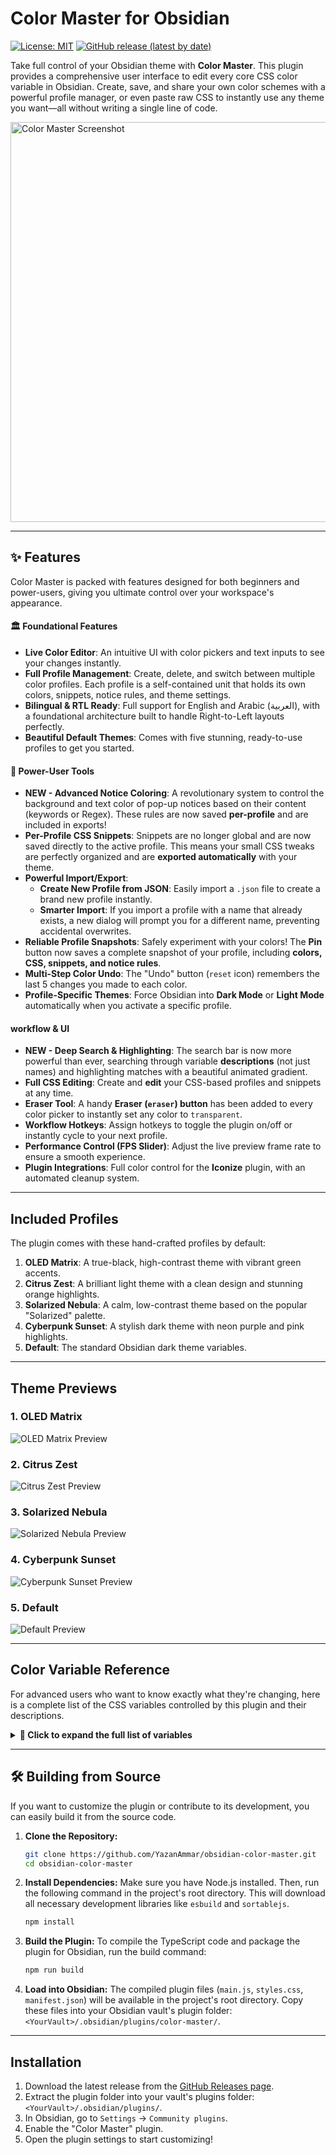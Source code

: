 # Color Master for Obsidian

[![License: MIT](https://img.shields.io/badge/License-MIT-yellow.svg)](https://opensource.org/licenses/MIT) [![GitHub release (latest by date)](https://img.shields.io/github/v/release/YazanAmmar/obsidian-color-master?color=blue&label=version)](https://github.com/YazanAmmar/obsidian-color-master/releases)

Take full control of your Obsidian theme with **Color Master**. This plugin provides a comprehensive user interface to edit every core CSS color variable in Obsidian. Create, save, and share your own color schemes with a powerful profile manager, or even paste raw CSS to instantly use any theme you want—all without writing a single line of code.

<img width="2560" height="640" alt="Color Master Screenshot" src="Images/color-master.png" />

---

## ✨ Features

Color Master is packed with features designed for both beginners and power-users, giving you ultimate control over your workspace's appearance.

#### 🏛️ Foundational Features

- **Live Color Editor**: An intuitive UI with color pickers and text inputs to see your changes instantly.
- **Full Profile Management**: Create, delete, and switch between multiple color profiles. Each profile is a self-contained unit that holds its own colors, snippets, notice rules, and theme settings.
- **Bilingual & RTL Ready**: Full support for English and Arabic (العربية), with a foundational architecture built to handle Right-to-Left layouts perfectly.
- **Beautiful Default Themes**: Comes with five stunning, ready-to-use profiles to get you started.

#### 🚀 Power-User Tools

- **NEW - Advanced Notice Coloring**: A revolutionary system to control the background and text color of pop-up notices based on their content (keywords or Regex). These rules are now saved **per-profile** and are included in exports!
- **Per-Profile CSS Snippets**: Snippets are no longer global and are now saved directly to the active profile. This means your small CSS tweaks are perfectly organized and are **exported automatically** with your theme.
- **Powerful Import/Export**:
  - **Create New Profile from JSON**: Easily import a `.json` file to create a brand new profile instantly.
  - **Smarter Import**: If you import a profile with a name that already exists, a new dialog will prompt you for a different name, preventing accidental overwrites.
- **Reliable Profile Snapshots**: Safely experiment with your colors! The **Pin** button now saves a complete snapshot of your profile, including **colors, CSS, snippets, and notice rules**.
- **Multi-Step Color Undo**: The "Undo" button (`reset` icon) remembers the last 5 changes you made to each color.
- **Profile-Specific Themes**: Force Obsidian into **Dark Mode** or **Light Mode** automatically when you activate a specific profile.

#### workflow & UI

- **NEW - Deep Search & Highlighting**: The search bar is now more powerful than ever, searching through variable **descriptions** (not just names) and highlighting matches with a beautiful animated gradient.
- **Full CSS Editing**: Create and **edit** your CSS-based profiles and snippets at any time.
- **Eraser Tool**: A handy **Eraser (`eraser`) button** has been added to every color picker to instantly set any color to `transparent`.
- **Workflow Hotkeys**: Assign hotkeys to toggle the plugin on/off or instantly cycle to your next profile.
- **Performance Control (FPS Slider)**: Adjust the live preview frame rate to ensure a smooth experience.
- **Plugin Integrations**: Full color control for the **Iconize** plugin, with an automated cleanup system.

---

## Included Profiles

The plugin comes with these hand-crafted profiles by default:

1.  **OLED Matrix**: A true-black, high-contrast theme with vibrant green accents.
2.  **Citrus Zest**: A brilliant light theme with a clean design and stunning orange highlights.
3.  **Solarized Nebula**: A calm, low-contrast theme based on the popular "Solarized" palette.
4.  **Cyberpunk Sunset**: A stylish dark theme with neon purple and pink highlights.
5.  **Default**: The standard Obsidian dark theme variables.

---

## Theme Previews

### 1. OLED Matrix

<img alt="OLED Matrix Preview" src="Images/oled-matrix.png" />

### 2. Citrus Zest

<img alt="Citrus Zest Preview" src="Images/citruz-zest.png" />

### 3. Solarized Nebula

<img alt="Solarized Nebula Preview" src="Images/solarized-nebula.png" />

### 4. Cyberpunk Sunset

<img alt="Cyberpunk Sunset Preview" src="Images/cyber-punk.png" />

### 5. Default

<img alt="Default Preview" src="Images/default.png" />

---

## Color Variable Reference

For advanced users who want to know exactly what they're changing, here is a complete list of the CSS variables controlled by this plugin and their descriptions.

<details>
<summary><strong>🎨 Click to expand the full list of variables</strong></summary>

| Variable                             | Description                                                                                     |
| ------------------------------------ | ----------------------------------------------------------------------------------------------- |
| **Plugin Integrations**              |                                                                                                 |
| `--iconize-icon-color`               | Sets the color for all icons added by the Iconize plugin, overriding its native color settings. |
| **Backgrounds**                      |                                                                                                 |
| `--background-primary`               | Main background color for the entire app, especially for editor and note panes.                 |
| `--background-primary-alt`           | An alternate background color, often used for the active line in the editor.                    |
| `--background-secondary`             | Secondary background, typically used for sidebars and other UI panels.                          |
| `--background-secondary-alt`         | An alternate secondary background, used for the file explorer's active file.                    |
| `--background-modifier-border`       | The color of borders on various UI elements like buttons and inputs.                            |
| `--background-modifier-border-hover` | The border color when you hover over an element.                                                |
| `--background-modifier-border-focus` | The border color for a focused element, like a selected text field.                             |
| `--background-modifier-flair`        | Background color for special UI elements, like the 'Syncing' or 'Indexing' status.              |
| `--background-modifier-hover`        | The background color of elements when you hover over them (e.g., list items).                   |
| `--background-modifier-active`       | The background color of an element when it's actively being clicked or is selected.             |
| **Text**                             |                                                                                                 |
| `--text-normal`                      | The default text color for all notes and most of the UI.                                        |
| `--text-muted`                       | A slightly faded text color, used for less important information like file metadata.            |
| `--text-faint`                       | The most faded text color, for very subtle UI text or disabled elements.                        |
| `--text-on-accent`                   | Text color that appears on top of accented backgrounds (like on a primary button).              |
| `--text-accent`                      | The primary accent color for text, used for links and highlighted UI elements.                  |
| `--text-accent-hover`                | The color of accent text (like links) when you hover over it.                                   |
| `--text-selection`                   | The background color of text that you have selected with your cursor.                           |
| **Headings**                         |                                                                                                 |
| `--h1-color`                         | The color of H1 heading text.                                                                   |
| `--h2-color`                         | The color of H2 heading text.                                                                   |
| `--h3-color`                         | The color of H3 heading text.                                                                   |
| `--h4-color`                         | The color of H4 heading text.                                                                   |
| `--h5-color`                         | The color of H5 heading text.                                                                   |
| `--h6-color`                         | The color of H6 heading text.                                                                   |
| **Markdown Elements**                |                                                                                                 |
| `--hr-color`                         | The color of the horizontal rule line created with `---`.                                       |
| `--blockquote-border-color`          | The color of the vertical border on the left side of a blockquote.                              |
| `--blockquote-color`                 | The text color for content inside of a blockquote.                                              |
| `--blockquote-bg`                    | The background color for content inside of a blockquote.                                        |
| `--tag-color`                        | Sets the text color of #tags.                                                                   |
| `--tag-color-hover`                  | Sets the text color of #tags when hovering over them.                                           |
| `--tag-bg`                           | Sets the background color of #tags, allowing for a 'pill' shape.                                |
| `--checklist-done-color`             | The color of the checkmark and text for a completed to-do item.                                 |
| `--code-normal`                      | Sets the text color inside inline code (between backticks).                                     |
| `--code-background`                  | Sets the background color for inline code blocks.                                               |
| `--text-highlight-bg`                | Sets the background color for highlighted text (`==like this==`).                               |
| **Notices**                          |                                                                                                 |
| `--cm-notice-bg-default`             | Sets the default background color for all notices, unless overridden by a rule.                 |
| `--cm-notice-text-default`           | Sets the default text color for all notices, unless overridden by a rule.                       |
| **Interactive Elements**             |                                                                                                 |
| `--interactive-normal`               | The background color for interactive elements like buttons.                                     |
| `--interactive-hover`                | The background color for interactive elements when hovered.                                     |
| `--interactive-accent`               | The accent color for important interactive elements (e.g., the 'Create' button).                |
| `--interactive-accent-hover`         | The accent color for important interactive elements when hovered.                               |
| `--interactive-success`              | Color indicating a successful operation (e.g., green).                                          |
| `--interactive-error`                | Color indicating an error (e.g., red).                                                          |
| `--interactive-warning`              | Color indicating a warning (e.g., yellow).                                                      |
| **UI Elements**                      |                                                                                                 |
| `--titlebar-background`              | The background color of the main window's title bar.                                            |
| `--titlebar-background-focused`      | The title bar background color when the window is active.                                       |
| `--titlebar-text-color`              | The text color in the title bar.                                                                |
| `--sidebar-background`               | Specifically targets the background of the sidebars.                                            |
| `--sidebar-border-color`             | The color of the border next to the sidebars.                                                   |
| `--header-background`                | The background for headers within panes (e.g., note title header).                              |
| `--header-border-color`              | The border color below pane headers.                                                            |
| `--vault-name-color`                 | The color of your vault's name in the top-left corner.                                          |
| **Graph View**                       |                                                                                                 |
| `--graph-line`                       | The color of the connection lines between notes in the Graph View.                              |
| `--graph-node`                       | The color of the circular nodes for existing notes.                                             |
| `--graph-text`                       | The color of the text labels on the graph nodes.                                                |
| `--graph-node-unresolved`            | The color of nodes for notes that do not exist yet (unresolved links).                          |
| `--graph-node-focused`               | Color of the node that is focused or hovered (highlighted node).                                |
| `--graph-node-tag`                   | Color of nodes representing tags when tags are shown in the graph.                              |
| `--graph-node-attachment`            | Color of nodes representing attachments (e.g., image or other linked files).                    |
| **Misc**                             |                                                                                                 |
| `--scrollbar-thumb-bg`               | The color of the draggable part of the scrollbar.                                               |
| `--scrollbar-bg`                     | The color of the scrollbar track (the background).                                              |
| `--divider-color`                    | The color for general UI separator lines.                                                       |

</details>

---

## 🛠️ Building from Source

If you want to customize the plugin or contribute to its development, you can easily build it from the source code.

1.  **Clone the Repository:**

    ```bash
    git clone https://github.com/YazanAmmar/obsidian-color-master.git
    cd obsidian-color-master
    ```

2.  **Install Dependencies:**
    Make sure you have Node.js installed. Then, run the following command in the project's root directory. This will download all necessary development libraries like `esbuild` and `sortablejs`.

    ```bash
    npm install
    ```

3.  **Build the Plugin:**
    To compile the TypeScript code and package the plugin for Obsidian, run the build command:

    ```bash
    npm run build
    ```

4.  **Load into Obsidian:**
    The compiled plugin files (`main.js`, `styles.css`, `manifest.json`) will be available in the project's root directory. Copy these files into your Obsidian vault's plugin folder: `<YourVault>/.obsidian/plugins/color-master/`.

---

## Installation

1.  Download the latest release from the [GitHub Releases page](https://github.com/YazanAmmar/obsidian-color-master/releases).
2.  Extract the plugin folder into your vault's plugins folder: `<YourVault>/.obsidian/plugins/`.
3.  In Obsidian, go to `Settings` -> `Community plugins`.
4.  Enable the "Color Master" plugin.
5.  Open the plugin settings to start customizing!
